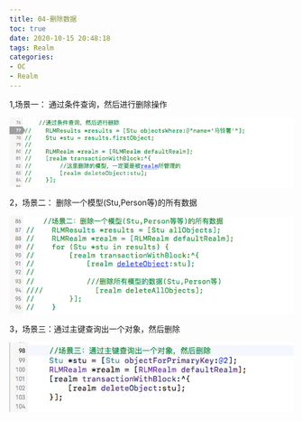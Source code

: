 ```yaml
---
title: 04-删除数据
toc: true
date: 2020-10-15 20:48:18
tags: Realm
categories:
- OC
- Realm
---
```



1,场景一： 通过条件查询，然后进行删除操作

![](04-删除数据/04_001.png)

2，场景二： 删除一个模型(Stu,Person等)的所有数据

![](04-删除数据/04_002.png)

3，场景三：通过主键查询出一个对象，然后删除

![](04-删除数据/04_003.png)